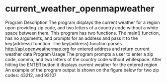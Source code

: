 # current_weather_openmapweather
Program Description
The program displays the current weather for a region upon providing zip code, and two letters of a country code without a white space between them. This program has two functions. The main() function, has no arguments, and prompts for an address and pass it to the key(address) function. The key(address) function parses http://api.openweathermap.org for entered address and return current weather data
Program Usage
The program prompts a user to enter a zip code, comma, and two letters of the country code without whitespace. After hitting the ENTER button it displays current weather for the entered region
An example of the program output is shown on the figure below for two zip codes: 43212, and 92107

 

